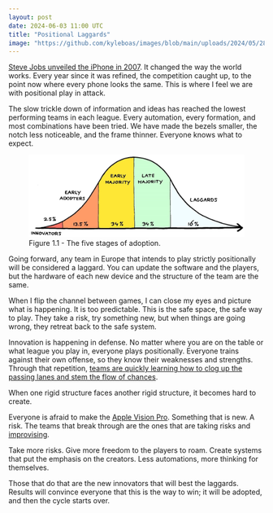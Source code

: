 ```yaml
---
layout: post
date: 2024-06-03 11:00 UTC
title: "Positional Laggards"
image: "https://github.com/kyleboas/images/blob/main/uploads/2024/05/28/Image-28May2024_22:22:26.png?raw=true"
---
```


[Steve Jobs unveiled the iPhone in 2007](https://youtu.be/MnrJzXM7a6o?si=NfZCia2xPugoI1hP). It changed the way the world works. Every year since it was refined, the competition caught up, to the point now where every phone looks the same. This is where I feel we are with positional play in attack.

<!---more---> 

The slow trickle down of information and ideas has reached the lowest performing teams in each league. Every automation, every formation, and most combinations have been tried. We have made the bezels smaller, the notch less noticeable, and the frame thinner. Everyone knows what to expect. 

<figure>
    <img src="https://github.com/kyleboas/images/blob/main/uploads/2024/05/28/Image-28May2024_18:45:44.png?raw=true">
    <figcaption>Figure 1.1 - The five stages of adoption.</figcaption>
</figure>

Going forward, any team in Europe that intends to play strictly positionally will be considered a laggard. You can update the software and the players, but the hardware of each new device and the structure of the team are the same. 

When I flip the channel between games, I can close my eyes and picture what is happening. It is too predictable. This is the safe space, the safe way to play. They take a risk, try something new, but when things are going wrong, they retreat back to the safe system. 

Innovation is happening in defense. No matter where you are on the table or what league you play in, everyone plays positionally. Everyone trains against their own offense, so they know their weaknesses and strengths. Through that repetition, [teams are quickly learning how to clog up the passing lanes and stem the flow of chances](https://tacticsjournal.com/2024/04/01/possession-without-progression/). 

When one rigid structure faces another rigid structure, it becomes hard to create. 

Everyone is afraid to make the [Apple Vision Pro](https://youtu.be/TX9qSaGXFyg?si=JzU9V1CG-Nrl34zw). Something that is new. A risk. The teams that break through are the ones that are taking risks and [improvising](https://tacticsjournal.com/2024/05/03/tottenham-need-to-improvise/). 

Take more risks. Give more freedom to the players to roam. Create systems that put the emphasis on the creators. Less automations, more thinking for themselves.

Those that do that are the new innovators that will best the laggards. Results will convince everyone that this is the way to win; it will be adopted, and then the cycle starts over. 